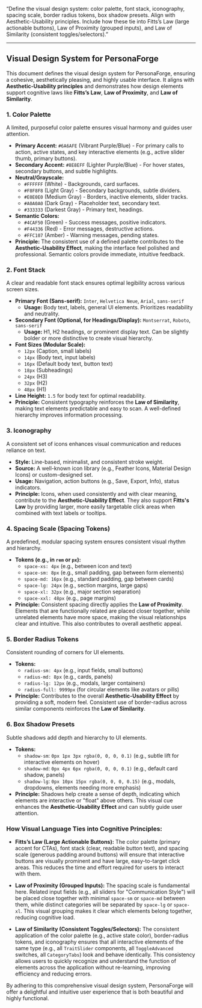 “Define the visual design system: color palette, font stack, iconography, spacing scale, border radius tokens, box shadow presets. Align with Aesthetic-Usability principles. Include how these tie into Fitts’s Law (large actionable buttons), Law of Proximity (grouped inputs), and Law of Similarity (consistent toggles/selectors).”

---

## Visual Design System for PersonaForge

This document defines the visual design system for PersonaForge, ensuring a cohesive, aesthetically pleasing, and highly usable interface. It aligns with **Aesthetic-Usability principles** and demonstrates how design elements support cognitive laws like **Fitts’s Law**, **Law of Proximity**, and **Law of Similarity**.

### 1. Color Palette

A limited, purposeful color palette ensures visual harmony and guides user attention.

*   **Primary Accent:** `#6A6AFE` (Vibrant Purple/Blue) - For primary calls to action, active states, and key interactive elements (e.g., active slider thumb, primary buttons).
*   **Secondary Accent:** `#8E8EFF` (Lighter Purple/Blue) - For hover states, secondary buttons, and subtle highlights.
*   **Neutral/Grayscale:**
    *   `#FFFFFF` (White) - Backgrounds, card surfaces.
    *   `#F8F8F8` (Light Gray) - Secondary backgrounds, subtle dividers.
    *   `#E0E0E0` (Medium Gray) - Borders, inactive elements, slider tracks.
    *   `#A0A0A0` (Dark Gray) - Placeholder text, secondary text.
    *   `#333333` (Darkest Gray) - Primary text, headings.
*   **Semantic Colors:**
    *   `#4CAF50` (Green) - Success messages, positive indicators.
    *   `#F44336` (Red) - Error messages, destructive actions.
    *   `#FFC107` (Amber) - Warning messages, pending states.
*   **Principle:** The consistent use of a defined palette contributes to the **Aesthetic-Usability Effect**, making the interface feel polished and professional. Semantic colors provide immediate, intuitive feedback.

### 2. Font Stack

A clear and readable font stack ensures optimal legibility across various screen sizes.

*   **Primary Font (Sans-serif):** `Inter`, `Helvetica Neue`, `Arial`, `sans-serif`
    *   **Usage:** Body text, labels, general UI elements. Prioritizes readability and neutrality.
*   **Secondary Font (Optional, for Headings/Display):** `Montserrat`, `Roboto`, `sans-serif`
    *   **Usage:** H1, H2 headings, or prominent display text. Can be slightly bolder or more distinctive to create visual hierarchy.
*   **Font Sizes (Modular Scale):**
    *   `12px` (Caption, small labels)
    *   `14px` (Body text, input labels)
    *   `16px` (Default body text, button text)
    *   `18px` (Subheadings)
    *   `24px` (H3)
    *   `32px` (H2)
    *   `48px` (H1)
*   **Line Height:** `1.5` for body text for optimal readability.
*   **Principle:** Consistent typography reinforces the **Law of Similarity**, making text elements predictable and easy to scan. A well-defined hierarchy improves information processing.

### 3. Iconography

A consistent set of icons enhances visual communication and reduces reliance on text.

*   **Style:** Line-based, minimalist, and consistent stroke weight.
*   **Source:** A well-known icon library (e.g., Feather Icons, Material Design Icons) or custom-designed set.
*   **Usage:** Navigation, action buttons (e.g., Save, Export, Info), status indicators.
*   **Principle:** Icons, when used consistently and with clear meaning, contribute to the **Aesthetic-Usability Effect**. They also support **Fitts's Law** by providing larger, more easily targetable click areas when combined with text labels or tooltips.

### 4. Spacing Scale (Spacing Tokens)

A predefined, modular spacing system ensures consistent visual rhythm and hierarchy.

*   **Tokens (e.g., in `rem` or `px`):**
    *   `space-xs: 4px` (e.g., between icon and text)
    *   `space-sm: 8px` (e.g., small padding, gap between form elements)
    *   `space-md: 16px` (e.g., standard padding, gap between cards)
    *   `space-lg: 24px` (e.g., section margins, large gaps)
    *   `space-xl: 32px` (e.g., major section separation)
    *   `space-xxl: 48px` (e.g., page margins)
*   **Principle:** Consistent spacing directly applies the **Law of Proximity**. Elements that are functionally related are placed closer together, while unrelated elements have more space, making the visual relationships clear and intuitive. This also contributes to overall aesthetic appeal.

### 5. Border Radius Tokens

Consistent rounding of corners for UI elements.

*   **Tokens:**
    *   `radius-sm: 4px` (e.g., input fields, small buttons)
    *   `radius-md: 8px` (e.g., cards, panels)
    *   `radius-lg: 12px` (e.g., modals, larger containers)
    *   `radius-full: 9999px` (for circular elements like avatars or pills)
*   **Principle:** Contributes to the overall **Aesthetic-Usability Effect** by providing a soft, modern feel. Consistent use of border-radius across similar components reinforces the **Law of Similarity**.

### 6. Box Shadow Presets

Subtle shadows add depth and hierarchy to UI elements.

*   **Tokens:**
    *   `shadow-sm`: `0px 1px 3px rgba(0, 0, 0, 0.1)` (e.g., subtle lift for interactive elements on hover)
    *   `shadow-md`: `0px 4px 6px rgba(0, 0, 0, 0.1)` (e.g., default card shadow, panels)
    *   `shadow-lg`: `0px 10px 15px rgba(0, 0, 0, 0.15)` (e.g., modals, dropdowns, elements needing more emphasis)
*   **Principle:** Shadows help create a sense of depth, indicating which elements are interactive or "float" above others. This visual cue enhances the **Aesthetic-Usability Effect** and can subtly guide user attention.

### How Visual Language Ties into Cognitive Principles:

*   **Fitts’s Law (Large Actionable Buttons):** The color palette (primary accent for CTAs), font stack (clear, readable button text), and spacing scale (generous padding around buttons) will ensure that interactive buttons are visually prominent and have large, easy-to-target click areas. This reduces the time and effort required for users to interact with them.

*   **Law of Proximity (Grouped Inputs):** The spacing scale is fundamental here. Related input fields (e.g., all sliders for "Communication Style") will be placed close together with minimal `space-sm` or `space-md` between them, while distinct categories will be separated by `space-lg` or `space-xl`. This visual grouping makes it clear which elements belong together, reducing cognitive load.

*   **Law of Similarity (Consistent Toggles/Selectors):** The consistent application of the color palette (e.g., active state color), border-radius tokens, and iconography ensures that all interactive elements of the same type (e.g., all `TraitSlider` components, all `ToggleAdvanced` switches, all `CategoryTabs`) look and behave identically. This consistency allows users to quickly recognize and understand the function of elements across the application without re-learning, improving efficiency and reducing errors.

By adhering to this comprehensive visual design system, PersonaForge will offer a delightful and intuitive user experience that is both beautiful and highly functional.
